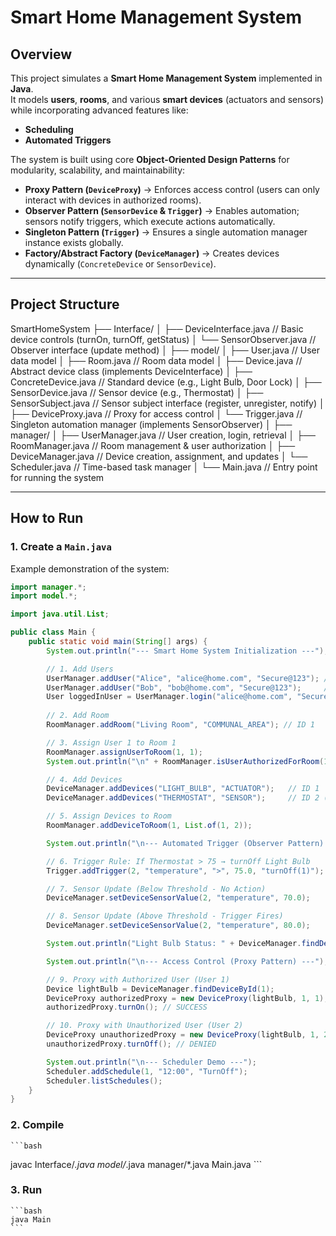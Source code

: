 # Smart Home Management System

##  Overview
This project simulates a **Smart Home Management System** implemented in **Java**.  
It models **users**, **rooms**, and various **smart devices** (actuators and sensors) while incorporating advanced features like:

- **Scheduling**
- **Automated Triggers**

The system is built using core **Object-Oriented Design Patterns** for modularity, scalability, and maintainability:

- **Proxy Pattern (`DeviceProxy`)** → Enforces access control (users can only interact with devices in authorized rooms).
- **Observer Pattern (`SensorDevice` & `Trigger`)** → Enables automation; sensors notify triggers, which execute actions automatically.
- **Singleton Pattern (`Trigger`)** → Ensures a single automation manager instance exists globally.
- **Factory/Abstract Factory (`DeviceManager`)** → Creates devices dynamically (`ConcreteDevice` or `SensorDevice`).

---

## Project Structure

SmartHomeSystem
├── Interface/
│ ├── DeviceInterface.java // Basic device controls (turnOn, turnOff, getStatus)
│ └── SensorObserver.java // Observer interface (update method)
│
├── model/
│ ├── User.java // User data model
│ ├── Room.java // Room data model
│ ├── Device.java // Abstract device class (implements DeviceInterface)
│ ├── ConcreteDevice.java // Standard device (e.g., Light Bulb, Door Lock)
│ ├── SensorDevice.java // Sensor device (e.g., Thermostat)
│ ├── SensorSubject.java // Sensor subject interface (register, unregister, notify)
│ ├── DeviceProxy.java // Proxy for access control
│ └── Trigger.java // Singleton automation manager (implements SensorObserver)
│
├── manager/
│ ├── UserManager.java // User creation, login, retrieval
│ ├── RoomManager.java // Room management & user authorization
│ ├── DeviceManager.java // Device creation, assignment, and updates
│ └── Scheduler.java // Time-based task manager
│
└── Main.java // Entry point for running the system


---

## How to Run

### 1. Create a `Main.java`
Example demonstration of the system:

```java
import manager.*;
import model.*;

import java.util.List;

public class Main {
    public static void main(String[] args) {
        System.out.println("--- Smart Home System Initialization ---");

        // 1. Add Users
        UserManager.addUser("Alice", "alice@home.com", "Secure@123"); // ID 1
        UserManager.addUser("Bob", "bob@home.com", "Secure@123");     // ID 2
        User loggedInUser = UserManager.login("alice@home.com", "Secure@123");
        
        // 2. Add Room
        RoomManager.addRoom("Living Room", "COMMUNAL_AREA"); // ID 1

        // 3. Assign User 1 to Room 1
        RoomManager.assignUserToRoom(1, 1);
        System.out.println("\n" + RoomManager.isUserAuthorizedForRoom(1, 1)); // true

        // 4. Add Devices
        DeviceManager.addDevices("LIGHT_BULB", "ACTUATOR");   // ID 1
        DeviceManager.addDevices("THERMOSTAT", "SENSOR");     // ID 2 (SensorDevice)

        // 5. Assign Devices to Room
        RoomManager.addDeviceToRoom(1, List.of(1, 2));

        System.out.println("\n--- Automated Trigger (Observer Pattern) ---");

        // 6. Trigger Rule: If Thermostat > 75 → turnOff Light Bulb
        Trigger.addTrigger(2, "temperature", ">", 75.0, "turnOff(1)");

        // 7. Sensor Update (Below Threshold - No Action)
        DeviceManager.setDeviceSensorValue(2, "temperature", 70.0);

        // 8. Sensor Update (Above Threshold - Trigger Fires)
        DeviceManager.setDeviceSensorValue(2, "temperature", 80.0);

        System.out.println("Light Bulb Status: " + DeviceManager.findDeviceById(1).getStatus());

        System.out.println("\n--- Access Control (Proxy Pattern) ---");

        // 9. Proxy with Authorized User (User 1)
        Device lightBulb = DeviceManager.findDeviceById(1);
        DeviceProxy authorizedProxy = new DeviceProxy(lightBulb, 1, 1);
        authorizedProxy.turnOn(); // SUCCESS

        // 10. Proxy with Unauthorized User (User 2)
        DeviceProxy unauthorizedProxy = new DeviceProxy(lightBulb, 1, 2);
        unauthorizedProxy.turnOff(); // DENIED

        System.out.println("\n--- Scheduler Demo ---");
        Scheduler.addSchedule(1, "12:00", "TurnOff");
        Scheduler.listSchedules();
    }
}
```

### 2. Compile
    ```bash
javac Interface/*.java model/*.java manager/*.java Main.java
    ```

### 3. Run
    ```bash
    java Main
    ```

